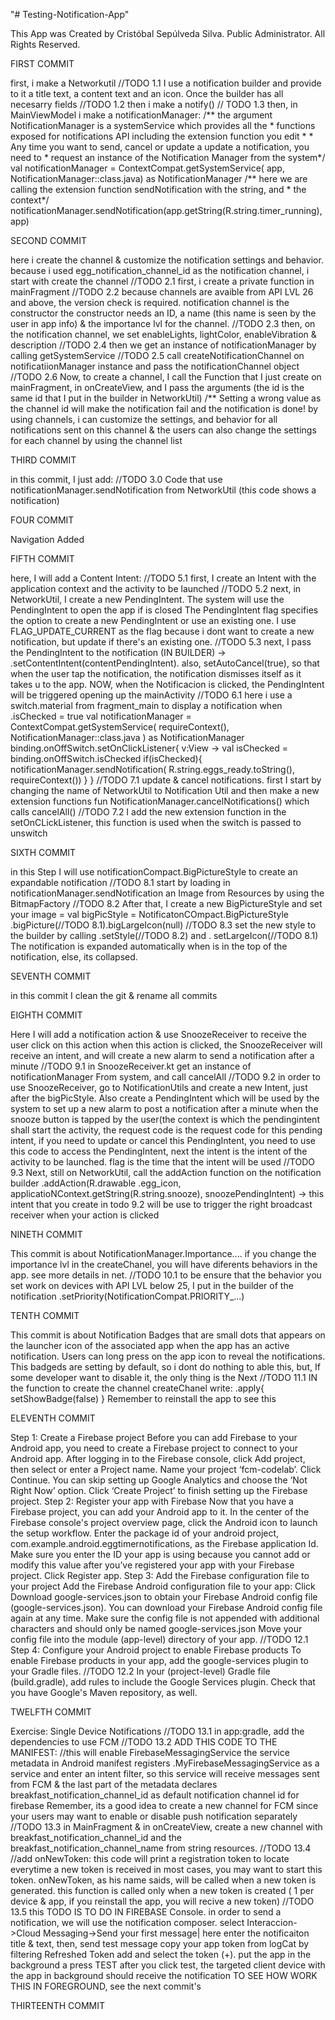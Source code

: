"# Testing-Notification-App"

This App was Created by Cristóbal Sepúlveda Silva.
Public Administrator.
All Rights Reserved.

FIRST COMMIT
>>>>>>>>>>>>>>>>>>>>>>>>>>>>>>>>>>>>>>>>>>>>>>>>>>>>>>>>>>>>>>>>>>>>>>>>>>>>>>>>
first, i make a Networkutil
//TODO 1.1
I use a notification builder and provide to it a title text, a content text and an icon. Once the builder has all necesarry fields
//TODO 1.2
then i make a notify()
// TODO 1.3
then, in MainViewModel i make a notificationManager:
            /** the argument NotificationManager is a systemService which provides all the
             * functions exposed for notifications API including the extension function you edit
             *
             * Any time you want to send, cancel or update a update a notification, you need to
             * request an instance of the Notification Manager from the system*/
            val notificationManager = ContextCompat.getSystemService(
                app, NotificationManager::class.java) as NotificationManager
            /** here we are calling the extension function sendNotification with the string, and
             * the context*/
            notificationManager.sendNotification(app.getString(R.string.timer_running), app)

SECOND COMMIT            
>>>>>>>>>>>>>>>>>>>>>>>>>>>>>>>>>>>>>>>>>>>>>>>>>>>>>>>>>>>>>>>>>>>>>>>>>>>>>>>
here i create the channel & customize the notification settings and behavior.
because i used egg_notification_channel_id as the notification channel, i start with create the channel
//TODO 2.1
first, i create a private function in mainFragment
//TODO 2.2
because channels are avaible from API LVL 26 and above, the version check is required.
notification channel is the constructor
the constructor needs an ID, a name (this name is seen by the user in app info) & the importance lvl for the channel.
//TODO 2.3
then, on the notification channel, we set enableLights, lightColor, enableVibration & description
//TODO 2.4
then we get an instance of notificationManager by calling getSystemService
//TODO 2.5
call createNotificationChannel on notificatiionManager instance and pass the notificationChannel object
//TODO 2.6
Now, to create a channel, I call the Function that I just create on mainFragment, in onCreateView, and I pass the arguments (the id is the same id that I put in the builder in NetworkUtil) /** Setting a wrong value as the channel id will make the notification fail
and the notification is done!
by using channels, i can customize the settings, and behavior for all notifications sent on this channel & the users can also change the settings for each channel by using the channel list
>>>>>>>>>>>>>>>>>>>>>>>>>>>>>>>>>>>>>>>>>>>>>>>>>>>>>>>>>>

THIRD COMMIT
>>>>>>>>>>>>>>>>>>>>>>>>>>>>>>>>>>>>>>>>>>>>>>>>>>>>>>>>>>>>>>>>>>>>>>>>>>>>>>>>
in this commit, I just add:
//TODO 3.0
Code that use notificationManager.sendNotification from NetworkUtil (this code shows a notification)
>>>>>>>>>>>>>>>>>>>>>>>>>>>>>>>>>>>>>>>>>>>>>>>>>>>>>>>>>>>>>>>>>>>>>>>>>>>>>>>>

FOUR COMMIT
>>>>>>>>>>>>>>>>>>>>>>>>>>>>>>>>>>>>>>>>>>>>>>>>>>>>>>>>>>>>>>>>>>>>>>>>>>>>>>>>
Navigation Added
>>>>>>>>>>>>>>>>>>>>>>>>>>>>>>>>>>>>>>>>>>>>>>>>>>>>>>>>>

FIFTH COMMIT
>>>>>>>>>>>>>>>>>>>>>>>>>>>>>>>>>>>>>>>>>>>>>>>>>>>>>>>>>>>>>>>>>>>>>>>>>>>>>>>>
here, I will add a Content Intent:
//TODO 5.1
first, I create an Intent with the application context and the activity to be launched
//TODO 5.2
next, in NetworkUtil, I create a new PendingIntent. The system will use the PendingIntent to open the app if is closed
The PendingIntent flag specifies the option to create a new PendingIntent or use an existing one. I use FLAG_UPDATE_CURRENT as the flag because i dont want to create a new notification, but update if there's an existing one.
//TODO 5.3
next, I pass the PendingIntent to the notification (IN BUILDER) -> .setContentIntent(contentPendingIntent).
also, setAutoCancel(true), so that when the user tap the notification, the notification dismisses itself as it takes u to the app.
NOW, when the Notificacion is clicked, the PendingIntent will be triggered opening up the mainActivity
//TODO 6.1
here i use a switch.material from fragment_main to display a notification when .isChecked = true
val notificationManager = ContextCompat.getSystemService(
    requireContext(),
    NotificationManager::class.java
) as NotificationManager
binding.onOffSwitch.setOnClickListener{ v:View ->
 val isChecked = binding.onOffSwitch.isChecked
    if(isChecked){
        notificationManager.sendNotification(
            R.string.eggs_ready.toString(),
            requireContext())
    }
}
//TODO 7.1
update & cancel notifications.
first I start by changing the name of NetworkUtil to Notification Util and then make a new extension functions
fun NotificationManager.cancelNotifications() which calls cancelAll()
//TODO 7.2
I add the new extension function in the setOnCLickListener, this function is used when the switch is passed to unswitch
>>>>>>>>>>>>>>>>>>>>>>>>>>>>>>>>>>>>>>>>>>>>>>>>>>>>>>>>>>>>>>>>>>>>>>>>>>>>>>>>

SIXTH COMMIT
>>>>>>>>>>>>>>>>>>>>>>>>>>>>>>>>>>>>>>>>>>>>>>>>>>>>>>>>>>>>>>>>>>>>>>>>>>>>>>>>
in this Step I will use notificationCompact.BigPictureStyle to create an expandable notification
//TODO 8.1
start by loading in notificationManager.sendNotification an Image from Resources by using the BitmapFactory
//TODO 8.2
After that, I create a new BigPictureStyle and set your image = val bigPicStyle = NotificatonCOmpact.BigPictureStyle
.bigPicture(//TODO 8.1).bigLargeIcon(null)
//TODO 8.3
set the new style to the builder by calling .setStyle(//TODO 8.2)
and . setLargeIcon(//TODO 8.1)
The notification is expanded automatically when is in the top of the notification, else, its collapsed.
>>>>>>>>>>>>>>>>>>>>>>>>>>>>>>>>>>>>>>>>>>>>>>>>>>>>>>>>>>>>>>>>>>>>>>>>>>>>>>>>

SEVENTH COMMIT
>>>>>>>>>>>>>>>>>>>>>>>>>>>>>>>>>>>>>>>>>>>>>>>>>>>>>>>>>>>>>>>>>>>>>>>>>>>>>>>>
in this commit I clean the git & rename all commits
>>>>>>>>>>>>>>>>>>>>>>>>>>>>>>>>>>>>>>>>>>>>>>>>>>>>>>>>>>>>>>>>>>>>>>>>>>>>>>>>

EIGHTH COMMIT
>>>>>>>>>>>>>>>>>>>>>>>>>>>>>>>>>>>>>>>>>>>>>>>>>>>>>>>>>>>>>>>>>>>>>>>>>>>>>>>>
Here I will add a notification action & use SnoozeReceiver to receive the user click
on this action
when this action is clicked, the SnoozeReceiver will receive an intent, and will
create a new alarm to send a notification after a minute
//TODO 9.1
in SnoozeReceiver.kt get an instance of notificationManager From system, and call
cancelAll
//TODO 9.2
in order to use SnoozeReceiver, go to NotificationUtils and create a new Intent,
just after the bigPicStyle. Also create a PendingIntent which will be used by
the system to set up a new alarm to post a notification after a minute when the
snooze button is tapped by the user(the context is which the pendingintent shall start the activity,
the request code is the request code for this pending intent, if you need to update
or cancel this PendingIntent, you need to use this code to access the PendingIntent, next
the intent is the intent of the activity to be launched. flag is the time that
the intent will be used
//TODO 9.3
Next, still on NetworkUtil, call the addAction function on the notification builder
.addAction(R.drawable .egg_icon, applicatioNContext.getString(R.string.snooze),
snoozePendingIntent) -> this intent that you create in todo 9.2 will be use to
trigger the right broadcast receiver when your action is clicked
>>>>>>>>>>>>>>>>>>>>>>>>>>>>>>>>>>>>>>>>>>>>>>>>>>>>>>>>>>>>>>>>>>>>>>>>>>>>>>>>

NINETH COMMIT
>>>>>>>>>>>>>>>>>>>>>>>>>>>>>>>>>>>>>>>>>>>>>>>>>>>>>>>>>>>>>>>>>>>>>>>>>>>>>>>>
This commit is about NotificationManager.Importance....
if you change the importance lvl in the createChanel, you will have diferents
behaviors in the app. see more details in net.
//TODO 10.1
to be ensure that the behavior you set work on devices with API LVL below 25, I
put in the builder of the notification .setPriority(NotificationCompat.PRIORITY_...)
>>>>>>>>>>>>>>>>>>>>>>>>>>>>>>>>>>>>>>>>>>>>>>>>>>>>>>>>>>>>>>>>>>>>>>>>>>>>>>>>

TENTH COMMIT
>>>>>>>>>>>>>>>>>>>>>>>>>>>>>>>>>>>>>>>>>>>>>>>>>>>>>>>>>>>>>>>>>>>>>>>>>>>>>>>>
This commit is about Notification Badges that are small dots that appears on
the launcher icon of the associated app when the app has an active notification.
  Users can long press on the app icon to reveal the notifications.
      This badgeds are setting by default, so i dont do nothing to able this,
      but, If some developer want to disable it, the only thing is the Next
//TODO 11.1
IN the function to create the channel createChanel write:
      .apply{
        setShowBadge(false)
    }
Remember to reinstall the app to see this
>>>>>>>>>>>>>>>>>>>>>>>>>>>>>>>>>>>>>>>>>>>>>>>>>>>>>>>>>>>>>>>>>>>>>>>>>>>>>>>>

ELEVENTH COMMIT
>>>>>>>>>>>>>>>>>>>>>>>>>>>>>>>>>>>>>>>>>>>>>>>>>>>>>>>>>>>>>>>>>>>>>>>>>>>>>>>>
Step 1: Create a Firebase project
Before you can add Firebase to your Android app, you need to create a Firebase project to connect to your Android app.
After logging in to the Firebase console, click Add project, then select or enter a Project name. Name your project ‘fcm-codelab’.
Click Continue.
You can skip setting up Google Analytics and choose the ‘Not Right Now’ option.
Click ‘Create Project’ to finish setting up the Firebase project.
Step 2: Register your app with Firebase
Now that you have a Firebase project, you can add your Android app to it.
In the center of the Firebase console's project overview page, click the Android icon to launch the setup workflow.
Enter the package id of your android project, com.example.android.eggtimernotifications, as the Firebase application Id. Make sure you enter the ID your app is using because you cannot add or modify this value after you’ve registered your app with your Firebase project.
Click Register app.
Step 3: Add the Firebase configuration file to your project
Add the Firebase Android configuration file to your app:
Click Download google-services.json to obtain your Firebase Android config file (google-services.json).
You can download your Firebase Android config file again at any time.
Make sure the config file is not appended with additional characters and should only be named google-services.json
Move your config file into the module (app-level) directory of your app.
//TODO 12.1
Step 4: Configure your Android project to enable Firebase products
To enable Firebase products in your app, add the google-services plugin to your Gradle files.
//TODO 12.2
In your (project-level) Gradle file (build.gradle), add rules to include the Google Services plugin. Check that you have Google's Maven repository, as well.
>>>>>>>>>>>>>>>>>>>>>>>>>>>>>>>>>>>>>>>>>>>>>>>>>>>>>>>>>>>>>>>>>>>>>>>>>>>>>>>>

TWELFTH COMMIT
>>>>>>>>>>>>>>>>>>>>>>>>>>>>>>>>>>>>>>>>>>>>>>>>>>>>>>>>>>>>>>>>>>>>>>>>>>>>>>>>
Exercise: Single Device Notifications
//TODO 13.1
in app:gradle, add the dependencies to use FCM
//TODO 13.2
ADD THIS CODE TO THE MANIFEST: //this will enable FirebaseMessagingService
the service metadata in Android manifest registers .MyFirebaseMessagingService as
a service and enter an intent filter, so this service will receive messages sent
from FCM
& the last part of the metadata declares breakfast_notification_channel_id as default
notification channel id for firebase
Remember, its a good idea to create a new channel for FCM since your users may want
to enable or disable push notification separately
<service
               android:name=".MyFirebaseMessagingService"
               android:exported="false">
           <intent-filter>
               <action android:name="com.google.firebase.MESSAGING_EVENT"/>
           </intent-filter>
       </service>
       <!-- [START fcm_default_icon] -->
       <!--
Set custom default icon. This is used when no icon is set for incoming notification messages.
            See README(https://goo.gl/l4GJaQ) for more.
       -->
       <meta-data
               android:name="com.google.firebase.messaging.default_notification_icon"
               android:resource="@drawable/common_google_signin_btn_icon_dark"/>
       <!--
Set color used with incoming notification messages. This is used when no color is set for the incoming
            notification message. See README(https://goo.gl/6BKBk7) for more.
       -->
       <meta-data
               android:name="com.google.firebase.messaging.default_notification_color"
               android:resource="@color/colorAccent"/> <!-- [END fcm_default_icon] -->
       <!-- [START fcm_default_channel] -->
       <meta-data
           android:name="com.google.firebase.messaging.default_notification_channel_id"
           android:value="@string/breakfast_notification_channel_id" />
       <!-- [END fcm_default_channel] -->
//TODO 13.3
in MainFragment & in onCreateView, create a new channel with breakfast_notification_channel_id
and the breakfast_notification_channel_name from string resources.
//TODO 13.4
//add onNewToken: this code will print a registration token to locate everytime
a new token is received
in most cases, you may want to start this token.
onNewToken, as his name saids, will be called when a new token is generated.
this function is called only when a new token is created ( 1 per device & app, if
you reinstall the app, you will recive a new token)
//TODO 13.5 this TODO IS TO DO IN FIREBASE Console.
in order to send a notification, we will use the notification composer.
select Interaccion->Cloud Messaging->Send your first message|
here enter the notificaiton title & text, then, send test message
copy your app token from logCat by filtering  Refreshed Token
add and select the token (+). put the app in the background a press TEST
after you click test,  the targeted client device with the app in background should
receive the notification
TO SEE HOW WORK THIS IN FOREGROUND, see the next commit's
>>>>>>>>>>>>>>>>>>>>>>>>>>>>>>>>>>>>>>>>>>>>>>>>>>>>>>>>>>>>>>>>>>>>>>>>>>>>>>>>

THIRTEENTH COMMIT
>>>>>>>>>>>>>>>>>>>>>>>>>>>>>>>>>>>>>>>>>>>>>>>>>>>>>>>>>>>>>>>>>>>>>>>>>>>>>>>>

>>>>>>>>>>>>>>>>>>>>>>>>>>>>>>>>>>>>>>>>>>>>>>>>>>>>>>>>>>>>>>>>>>>>>>>>>>>>>>>>
